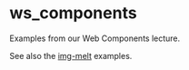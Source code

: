 # ws_components
Examples from our Web Components lecture.

See also the [img-melt](http://portsoc.github.io/img-melt/) examples.

